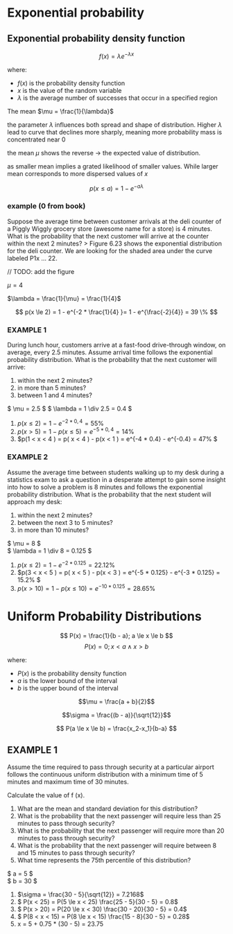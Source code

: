 # Exponential probability

## Exponential probability density function 

$$ f(x) = \lambda e^{-\lambda x} $$

where:   
 - $f(x)$ is the probability density function
 - $x$ is the value of the random variable
 - $\lambda$ is the average number of successes that occur in a specified region

The mean $\mu = \frac{1}{\lambda}$

the parameter $\lambda$ influences both spread and shape of distribution.
Higher $\lambda$ lead to curve that declines more sharply, meaning more probability mass is concentrated near $0$ 

the mean $\mu$ shows the reverse -> the expected value of distribution.

as smaller mean implies a grated likelihood of smaller values. While larger mean corresponds to more dispersed values of $x$ 

$$ p(x \le a) = 1 - e^{-a\lambda} $$

### example (0 from book)

Suppose the average time between customer arrivals at the deli counter of a Piggly Wiggly grocery store (awesome name for a store) is 4 minutes. What is the probability that the next customer will arrive at the counter within the next 2 minutes? > Figure 6.23 shows the exponential distribution for the deli counter. We are looking for the shaded area under the curve labeled P1x ... 22.

// TODO: add the figure 

$\mu = 4$ 

$\lambda = \frac{1}{\mu} = \frac{1}{4}$

$$ p(x \le 2) = 1 - e^{-2 * \frac{1}{4} }= 1 - e^{\frac{-2}{4}} =  39 \% $$


### EXAMPLE 1
During lunch hour, customers arrive at a fast-food drive-through window, on average, every 2.5
minutes. Assume arrival time follows the exponential probability distribution.
What is the probability that the next customer will arrive:
1. within the next 2 minutes?
2. in more than 5 minutes?
3. between 1 and 4 minutes?

$ \mu = 2.5 $  $ \lambda = 1 \div 2.5 = 0.4 $

1. $p(x \le 2 ) = 1 - e^{-2 * 0,4 } = 55\%$  
2. $p(x > 5 ) =  1 -  p(x \le 5 ) =  e^{-5 * 0,4 } = 14\%$  
3. $p(1 < x < 4 ) = p( x < 4 ) - p(x < 1 ) = e^{-4 * 0.4} - e^{-0.4} = 47\% $ 


### EXAMPLE 2
Assume the average time between students walking up to my desk during a statistics exam to ask
a question in a desperate attempt to gain some insight into how to solve a problem is 8 minutes
and follows the exponential probability distribution.
What is the probability that the next student will approach my desk:
1. within the next 2 minutes?
2. between the next 3 to 5 minutes?
3. in more than 10 minutes?

$ \mu = 8 $  
$ \lambda = 1 \div 8 = 0.125 $

1. $p(x \le 2 ) = 1 - e^{-2 * 0.125 } = 22.12\%$
2. $p(3 < x < 5 ) = p( x < 5 ) - p(x < 3 ) = e^{-5 * 0.125} - e^{-3 * 0.125} = 15.2\% $
3. $p(x > 10 ) =  1 -  p(x \le 10 ) =  e^{-10 * 0.125 } = 28.65\%$


# Uniform Probability Distributions

$$ P(x) = \frac{1}{b - a}; a \le x \le b $$
$$ P(x) = 0; x < a \wedge x > b $$

where:  
 - $P(x)$ is the probability density function
 - $a$ is the lower bound of the interval
 - $b$ is the upper bound of the interval

$$\mu = \frac{a + b}{2}$$

$$\sigma = \frac{(b - a)}{\sqrt{12}}$$

$$ P(a \le x \le b) = \frac{x_2-x_1}{b-a} $$

## EXAMPLE 1

Assume the time required to pass through security at a particular airport follows the continuous
uniform distribution with a minimum time of 5 minutes and maximum time of 30 minutes.

Calculate the value of f (x).


1. What are the mean and standard deviation for this distribution?
2. What is the probability that the next passenger will require less than 25 minutes to pass
through security?
3. What is the probability that the next passenger will require more than 20 minutes to pass
through security?
4. What is the probability that the next passenger will require between 8 and 15 minutes to
pass through security?
5. What time represents the 75th percentile of this distribution?

$ a = 5 $  
$ b = 30 $

1. $\sigma = \frac{30 - 5}{\sqrt{12}} = 7.2168$
2. $ P(x < 25) = P(5 \le x < 25) \frac{25 - 5}{30 - 5} = 0.8$
3. $ P(x > 20) = P(20 \le x < 30) \frac{30 - 20}{30 - 5} = 0.4$
4. $ P(8 < x < 15) = P(8 \le x < 15) \frac{15 - 8}{30 - 5} = 0.28$
5. x = 5 + 0.75 * (30 - 5) = 23.75
